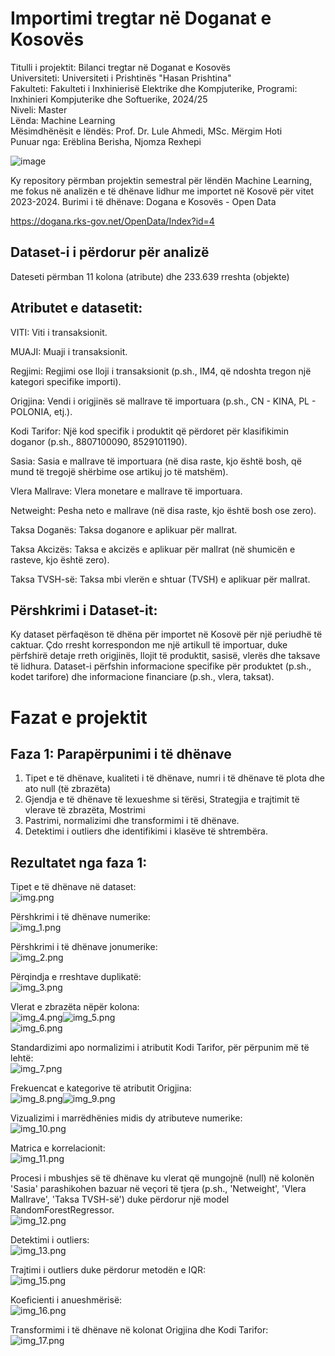 # Importimi tregtar në Doganat e Kosovës
Titulli i projektit: Bilanci tregtar në Doganat e Kosovës<br>
Universiteti: Universiteti i Prishtinës "Hasan Prishtina"<br>
Fakulteti: Fakulteti i Inxhinierisë Elektrike dhe Kompjuterike, Programi: Inxhinieri Kompjuterike dhe Softuerike, 2024/25<br>
Niveli: Master<br>
Lënda: Machine Learning<br>
Mësimdhënësit e lëndës: Prof. Dr. Lule Ahmedi, MSc. Mërgim Hoti<br>
Punuar nga: Erëblina Berisha, Njomza Rexhepi

![image](https://github.com/user-attachments/assets/9fb85b80-737f-459a-9d43-967b7e7ccff1)

Ky repository përmban projektin semestral për lëndën Machine Learning, me fokus në analizën e të dhënave lidhur me importet në Kosovë për vitet 2023-2024.
Burimi i të dhënave: Dogana e Kosovës - Open Data

https://dogana.rks-gov.net/OpenData/Index?id=4

## Dataset-i i përdorur për analizë
Dateseti përmban 11 kolona (atribute) dhe 233.639 rreshta (objekte)<br>

## Atributet e datasetit:<br>

VITI: Viti i transaksionit.

MUAJI: Muaji i transaksionit.

Regjimi: Regjimi ose lloji i transaksionit (p.sh., IM4, që ndoshta tregon një kategori specifike importi).

Origjina: Vendi i origjinës së mallrave të importuara (p.sh., CN - KINA, PL - POLONIA, etj.).

Kodi Tarifor: Një kod specifik i produktit që përdoret për klasifikimin doganor (p.sh., 8807100090, 8529101190).

Sasia: Sasia e mallrave të importuara (në disa raste, kjo është bosh, që mund të tregojë shërbime ose artikuj jo të matshëm).

Vlera Mallrave: Vlera monetare e mallrave të importuara.

Netweight: Pesha neto e mallrave (në disa raste, kjo është bosh ose zero).

Taksa Doganës: Taksa doganore e aplikuar për mallrat.

Taksa Akcizës: Taksa e akcizës e aplikuar për mallrat (në shumicën e rasteve, kjo është zero).

Taksa TVSH-së: Taksa mbi vlerën e shtuar (TVSH) e aplikuar për mallrat.

## Përshkrimi i Dataset-it:

Ky dataset përfaqëson të dhëna për importet në Kosovë për një periudhë të caktuar. Çdo rresht korrespondon me një artikull të importuar, duke përfshirë detaje rreth origjinës, llojit të produktit, sasisë, vlerës dhe taksave të lidhura. Dataset-i përfshin informacione specifike për produktet (p.sh., kodet tarifore) dhe informacione financiare (p.sh., vlera, taksat).



# Fazat e projektit
## Faza 1: Parapërpunimi i të dhënave

1. Tipet e të dhënave, kualiteti i të dhënave, numri i të dhënave të plota dhe ato null (të zbrazëta)<br>
2. Gjendja e të dhënave të lexueshme si tërësi, Strategjia e trajtimit të vlerave të zbrazëta, Mostrimi<br>
3. Pastrimi, normalizimi dhe transformimi i të dhënave.<br>
4. Detektimi i outliers dhe identifikimi i klasëve të shtrembëra.<br>

## Rezultatet nga faza 1:

Tipet e të dhënave në dataset:<br>
![img.png](img.png)

Përshkrimi i të dhënave numerike:<br>
![img_1.png](img_1.png)

Përshkrimi i të dhënave jonumerike:<br>
![img_2.png](img_2.png)

Përqindja e rreshtave duplikatë:<br>
![img_3.png](img_3.png)

Vlerat e zbrazëta nëpër kolona:<br>
![img_4.png](img_4.png)![img_5.png](img_5.png)<br>
![img_6.png](img_6.png)

Standardizimi apo normalizimi i atributit Kodi Tarifor, për përpunim më të lehtë:<br>
![img_7.png](img_7.png)

Frekuencat e kategorive të atributit Origjina:<br>
![img_8.png](img_8.png)![img_9.png](img_9.png)

Vizualizimi i marrëdhënies midis dy atributeve numerike:<br>
![img_10.png](img_10.png)

Matrica e korrelacionit:<br>
![img_11.png](img_11.png)

Procesi i mbushjes së të dhënave ku vlerat që mungojnë (null) në kolonën 'Sasia' parashikohen bazuar në veçori të tjera (p.sh., 'Netweight', 'Vlera Mallrave', 'Taksa TVSH-së') duke përdorur një model RandomForestRegressor.<br>
![img_12.png](img_12.png)

Detektimi i outliers:<br>
![img_13.png](img_13.png)

Trajtimi i outliers duke përdorur metodën e IQR:<br>
![img_15.png](img_15.png)

Koeficienti i anueshmërisë:<br>
![img_16.png](img_16.png)

Transformimi i të dhënave në kolonat Origjina dhe Kodi Tarifor:<br>
![img_17.png](img_17.png)





